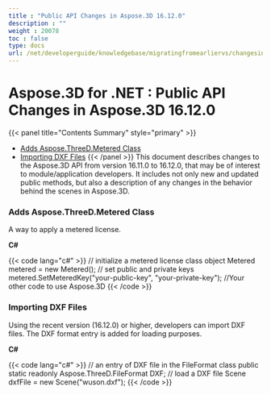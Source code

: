 ```yaml
---
title : "Public API Changes in Aspose.3D 16.12.0" 
description : "" 
weight : 20078 
toc : false
type: docs
url: /net/developerguide/knowledgebase/migratingfromearliervs/changesin16xx/public+api+changes+in+aspose.3d+16.12.0/
---
```


# Aspose.3D for .NET : Public API Changes in Aspose.3D 16.12.0


{{< panel title="Contents Summary" style="primary" >}}
*   [Adds Aspose.ThreeD.Metered Class](#adds-aspose.threed.metered-class)
*   [Importing DXF Files](#importing-dxf-files)
{{< /panel >}}
This document describes changes to the Aspose.3D API from version 16.11.0 to 16.12.0, that may be of interest to module/application developers. It includes not only new and updated public methods, but also a description of any changes in the behavior behind the scenes in Aspose.3D.

### Adds Aspose.ThreeD.Metered Class

A way to apply a metered license.

**C#**

{{< code lang="c#" >}}
// initialize a metered license class object
Metered metered = new Metered();
// set public and private keys
metered.SetMeteredKey("your-public-key", "your-private-key");
//Your other code to use Aspose.3D
{{< /code >}}

### Importing DXF Files

Using the recent version (16.12.0) or higher, developers can import DXF files. The DXF format entry is added for loading purposes.

**C#**

{{< code lang="c#" >}}
// an entry of DXF file in the FileFormat class
public static readonly Aspose.ThreeD.FileFormat DXF;
// load a DXF file
Scene dxfFile = new Scene("wuson.dxf");
{{< /code >}}

